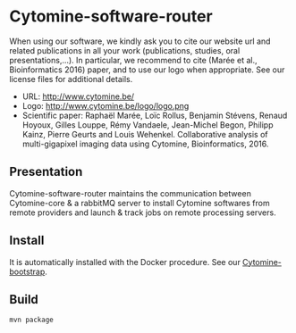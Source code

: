 # Cytomine-software-router


When using our software, we kindly ask you to cite our website url and related publications in all your work (publications, studies, oral presentations,...). In particular, we recommend to cite (Marée et al., Bioinformatics 2016) paper, and to use our logo when appropriate. See our license files for additional details.

- URL: http://www.cytomine.be/
- Logo: http://www.cytomine.be/logo/logo.png
- Scientific paper: Raphaël Marée, Loïc Rollus, Benjamin Stévens, Renaud Hoyoux, Gilles Louppe, Rémy Vandaele, Jean-Michel Begon, Philipp Kainz, Pierre Geurts and Louis Wehenkel. Collaborative analysis of multi-gigapixel imaging data using Cytomine, Bioinformatics, 2016.


## Presentation

Cytomine-software-router maintains the communication between Cytomine-core & a rabbitMQ server to install Cytomine softwares from remote providers and launch & track jobs on remote processing servers.

## Install

It is automatically installed with the Docker procedure. See our [Cytomine-bootstrap](https://github.com/cytomine-uliege/Cytomine-bootstrap).

## Build

`mvn package`